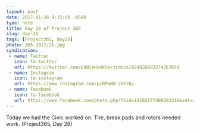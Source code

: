 ```yaml
---
layout: post
date: 2017-01-26 9:15:00 -0500
type: note
title: Day 26 of Project 365
slug: day-26
tags: [Project365, day26]
photo: 365-2017/26.jpg
syndication:
 - name: Twitter
   icon: fa-twitter
   url: https://twitter.com/EddieHinkle/status/824826093274267650
 - name: Instagram
   icon: fa-instagram
   url: https://www.instagram.com/p/BPwNO-7BTcQ/
 - name: Facebook
   icon: fa-facebook
   url: https://www.facebook.com/photo.php?fbid=10102177408293316&set=a.10102131355967546.1073741838.19506647
---
```

Today we had the Civic worked on. Tire, break pads and rotors needed work. (Project365, Day 26)